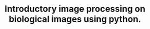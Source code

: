 ---
title: Introductory image processing on biological images using python.
authors: 
  - Dominic Waithe
  - Anatole Chessel
  - Volker Baecker
---